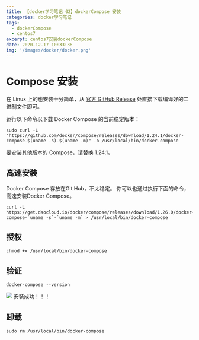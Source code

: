 ```yaml
---
title: 【docker学习笔记_02】dockerCompose 安装
categories: docker学习笔记
tags:
  - dockerCompose 
  - centos7
excerpt: centos7安装dockerCompose 
date: 2020-12-17 10:33:36
img: '/images/docker/docker.png'
---
```

# Compose 安装

在 Linux 上的也安装十分简单，从 [官方 GitHub Release](https://github.com/docker/compose/releases) 处直接下载编译好的二进制文件即可。

运行以下命令以下载 Docker Compose 的当前稳定版本：

```shell
sudo curl -L "https://github.com/docker/compose/releases/download/1.24.1/docker-compose-$(uname -s)-$(uname -m)" -o /usr/local/bin/docker-compose
```

要安装其他版本的 Compose，请替换 1.24.1。

## 高速安装

Docker Compose 存放在Git Hub，不太稳定。
你可以也通过执行下面的命令，高速安装Docker Compose。

```shell
curl -L https://get.daocloud.io/docker/compose/releases/download/1.26.0/docker-compose-`uname -s`-`uname -m` > /usr/local/bin/docker-compose
```

## 授权

```shell
chmod +x /usr/local/bin/docker-compose
```

## 验证

```shell
docker-compose --version
```

![](/img/docker/43.jpg)
安装成功！！！

## 卸载

```shell
sudo rm /usr/local/bin/docker-compose
```